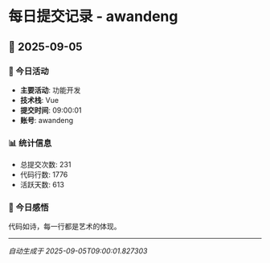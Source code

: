 # 每日提交记录 - awandeng

## 📅 2025-09-05

### 🎯 今日活动
- **主要活动**: 功能开发
- **技术栈**: Vue
- **提交时间**: 09:00:01
- **账号**: awandeng

### 📊 统计信息
- 总提交次数: 231
- 代码行数: 1776
- 活跃天数: 613

### 💭 今日感悟
代码如诗，每一行都是艺术的体现。

---
*自动生成于 2025-09-05T09:00:01.827303*
